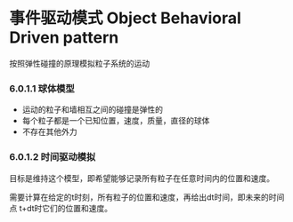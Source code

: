 # 事件驱动模式 Object Behavioral Driven pattern
按照弹性碰撞的原理模拟粒子系统的运动
### 6.0.1.1 球体模型
+ 运动的粒子和墙相互之间的碰撞是弹性的
+ 每个粒子都是一个已知位置，速度，质量，直径的球体
+ 不存在其他外力
### 6.0.1.2 时间驱动模拟
目标是维持这个模型，即希望能够记录所有粒子在任意时间内的位置和速度。

需要计算在给定的t时刻，所有粒子的位置和速度，再给出dt时间，即未来的时间点
t+dt时它们的位置和速度。
